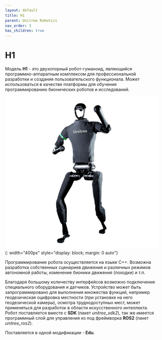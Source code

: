 ```yaml
---
layout: default
title: H1
parent: Unitree Robotics
nav_order: 3
has_children: true
---
```


# H1


Модель **H1** - это двухопорный робот-гуманоид, являющийся программно-аппаратным комплексом для профессиональной разработки и создания пользовательского функционала. Может использоваться в качестве платформы для обучения программированию бионических роботов и исследований.

![bunker](/assets/images/h1.jpg){: width="400px" style="display: block; margin: 0 auto"}

Программирование робота осуществляется на языке С++. Возможна разработка собственных сценариев движения и различных режимов автономной работы, изменение бионики движения (походки) и т.п. 

Благодаря большому количеству интерфейсов возможно подключение специального оборудования и датчиков. Устройство может быть запрограммировано для выполнения множества функций, например геодезическая оцифровка местности (при установке на него геодезической камеры), осмотра труднодоступных мест, может применяться для разработок в области искусственного интеллекта. Робот поставляется вместе с **SDK** (пакет _unitree_sdk2_), так же имеется программный слой для управления из под фреймворка **ROS2** (пакет _unitree_ros2_).


Поставляется в одной модификации - **Edu**.






